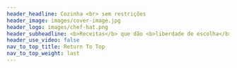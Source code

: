 ```yaml
---
header_headline: Cozinha <br> sem restrições
header_image: images/cover-image.jpg
header_logo: images/chef-hat.png
header_subheadline: <b>Receitas</b> que dão <b>liberdade de escolha</b> para sua saúde alimentar
header_use_video: false
nav_to_top_title: Return To Top
nav_to_top_weight: last
---
```

